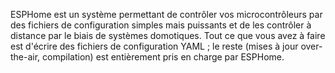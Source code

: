 ESPHome est un système permettant de contrôler vos microcontrôleurs par des fichiers de configuration simples mais puissants et de les contrôler à distance par le biais de systèmes domotiques. Tout ce que vous avez à faire est d'écrire des fichiers de configuration YAML ; le reste (mises à jour over-the-air, compilation) est entièrement pris en charge par ESPHome.
